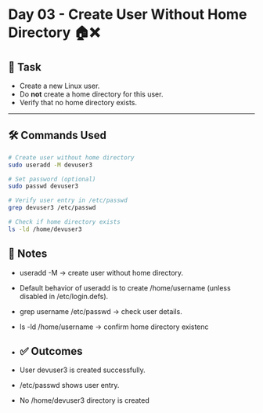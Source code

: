 # Day 03 - Create User Without Home Directory 🏠❌

## 📌 Task
- Create a new Linux user.  
- Do **not** create a home directory for this user.  
- Verify that no home directory exists.  

---

## 🛠️ Commands Used

```bash
# Create user without home directory
sudo useradd -M devuser3

# Set password (optional)
sudo passwd devuser3

# Verify user entry in /etc/passwd
grep devuser3 /etc/passwd

# Check if home directory exists
ls -ld /home/devuser3
```

## 📝 Notes
- useradd -M → create user without home directory.
- Default behavior of useradd is to create /home/username (unless disabled in /etc/login.defs).
- grep username /etc/passwd → check user details.
- ls -ld /home/username → confirm home directory existenc

- ## ✅ Outcomes
- User devuser3 is created successfully.
- /etc/passwd shows user entry.
- No /home/devuser3 directory is created


